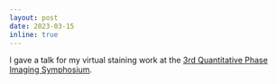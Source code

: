 ```yaml
---
layout: post
date: 2023-03-15 
inline: true
---
```


I gave a talk for my virtual staining work at the [3rd Quantitative Phase Imaging Symphosium](https://bmokaist.wordpress.com/2023/02/18/the-3rd-quantitative-phase-imaging-symposium/).

